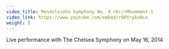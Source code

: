 ```yaml
---
video_title: Mendelssohn Symphony No. 4 <br/>Movement 1
video_link: https://www.youtube.com/embed/r9RYrpkx0co
weight: 5
---
```

Live performance with The Chelsea Symphony on May 16, 2014
